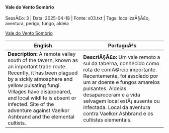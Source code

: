 ﻿
#### Vale do Vento Sombrio

SessÃ£o: 3 | Data: 2025-04-18 | Fonte: s03.txt | Tags: localizaÃ§Ã£o, aventura, perigo, fungo, aldeia

[Vale do Vento Sombrio](vale_do_vento_sombrio.png)

| English | PortuguÃªs |
|---------|-----------|
| **Description:** A remote valley south of the tavern, known as an important trade route. Recently, it has been plagued by a sickly atmosphere and yellow pulsating fungi. Villages have disappeared, and local wildlife is absent or infected. Site of the adventure against Vaelkor Ashbrand and the elemental cultists. | **DescriÃ§Ã£o:** Um vale remoto a sul da taberna, conhecido como rota de comÃ©rcio importante. Recentemente, foi assolado por um ar doente e fungos amarelos pulsantes. Aldeias desapareceram e a vida selvagem local estÃ¡ ausente ou infectada. Local da aventura contra Vaelkor Ashbrand e os cultistas elementais. |



























